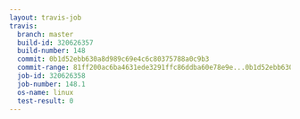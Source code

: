 ```yaml
---
layout: travis-job
travis:
  branch: master
  build-id: 320626357
  build-number: 148
  commit: 0b1d52ebb630a8d989c69e4c6c80375788a0c9b3
  commit-range: 81ff200ac6ba4631ede3291ffc86ddba60e78e9e...0b1d52ebb630a8d989c69e4c6c80375788a0c9b3
  job-id: 320626358
  job-number: 148.1
  os-name: linux
  test-result: 0
---
```

